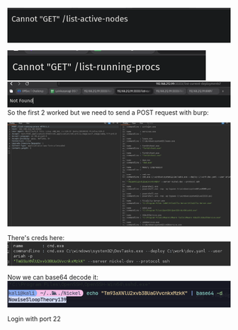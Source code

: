 ![](../attachment/abf3f729f402ef991669a88761d6c949.png)

![](../attachment/1906c43d6ea252ce5004256c6fadb5f6.png)
![](../attachment/8f8570b8f12f2fd413332d24ac72a56f.png)
So the first 2 worked but we need to send a POST request with burp:

![](../attachment/85134ad9fe4916346cf811673c5a4a29.png)

There's creds here:
![](../attachment/6525af2a73d76b07c6ff83d0c570c607.png)

Now we can base64 decode it:
![](../attachment/d4992ffa9b9549b1db2d1925da0a7a1d.png)

Login with port 22